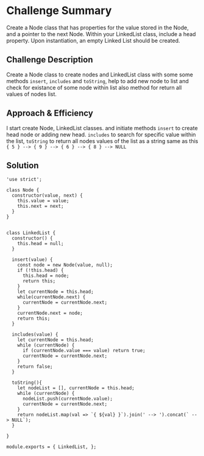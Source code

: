 # Challenge Summary
<!-- Short summary or background information -->
Create a Node class that has properties for the value stored in the Node, and a pointer to the next Node.
Within your LinkedList class, include a head property. Upon instantiation, an empty Linked List should be created.

## Challenge Description
<!-- Description of the challenge -->
Create a Node class to create nodes and LinkedList class with some some methods `insert`, `includes` and `toString`, help to add new node to list and check for existance of some node within list also method for return all values of nodes list.

## Approach & Efficiency
<!-- What approach did you take? Why? What is the Big O space/time for this approach? -->
I start create Node, LinkedList classes. and initiate methods `insert` to create head node or adding new head. `includes` to search for specific value within the list, `toString` to return all nodes values of the list as a string same as this `{ 5 } --> { 9 } --> { 6 } --> { 8 } --> NULL`

## Solution
<!-- Embedded whiteboard image -->
```
'use strict';

class Node {
  constructor(value, next) {
    this.value = value;
    this.next = next;
  }
}


class LinkedList {
  constructor() {
    this.head = null;
  }

  insert(value) {
    const node = new Node(value, null);
    if (!this.head) {
      this.head = node;
      return this;
    }
    let currentNode = this.head;
    while(currentNode.next) {
      currentNode = currentNode.next;
    }
    currentNode.next = node;
    return this;
  }

  includes(value) {
    let currentNode = this.head;
    while (currentNode) {
      if (currentNode.value === value) return true;
      currentNode = currentNode.next;
    }
    return false;
  }

  toString(){
    let nodeList = [], currentNode = this.head;
    while (currentNode) {
      nodeList.push(currentNode.value);
      currentNode = currentNode.next;
    }
    return nodeList.map(val => `{ ${val} }`).join(' --> ').concat(` --> NULL`);
  }

}

module.exports = { LinkedList, };
```